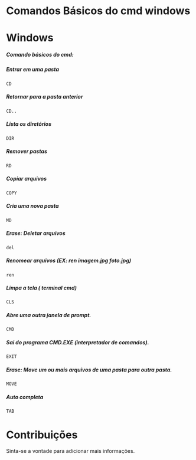 # Comandos Básicos do cmd windows
# Windows

##### Comando básicos do cmd:
##### Entrar em uma pasta
	CD

##### Retornar para a pasta anterior

	CD..

##### Lista os diretórios

	DIR

##### Remover pastas
	RD

##### Copiar arquivos
	COPY

##### Cria uma nova pasta
	MD

##### Erase: Deletar arquivos

	del

##### Renomear arquivos (EX: ren imagem.jpg foto.jpg)

	ren

##### Limpa a tela ( terminal cmd)

	CLS

##### Abre uma outra janela de prompt.

	CMD

##### Sai do programa CMD.EXE (interpretador de comandos).

	EXIT

##### Erase: Move um ou mais arquivos de uma pasta para outra pasta.

	MOVE

##### Auto completa

	TAB



# Contribuições

Sinta-se a vontade para  adicionar mais informações.
